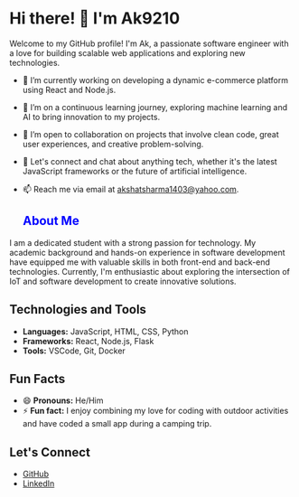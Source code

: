 


  # Hi there! 👋 I'm Ak9210


Welcome to my GitHub profile! I'm Ak, a passionate software engineer with a love for building scalable web applications and exploring new technologies.

- 🔭 I’m currently working on developing a dynamic e-commerce platform using React and Node.js.
- 🌱 I’m on a continuous learning journey, exploring machine learning and AI to bring innovation to my projects.
- 👯 I’m open to collaboration on projects that involve clean code, great user experiences, and creative problem-solving.
- 💬 Let's connect and chat about anything tech, whether it's the latest JavaScript frameworks or the future of artificial intelligence.
- 📫 Reach me via email at akshatsharma1403@yahoo.com.

  ## <span style="color:blue">About Me</span>
I am a dedicated student with a strong passion for technology. My academic background and hands-on experience in software development have equipped me with valuable skills in both front-end and back-end technologies. Currently, I'm enthusiastic about exploring the intersection of IoT and software development to create innovative solutions.



## Technologies and Tools
- **Languages:** JavaScript, HTML, CSS, Python
- **Frameworks:** React, Node.js, Flask
- **Tools:** VSCode, Git, Docker

## Fun Facts
- 😄 **Pronouns:** He/Him
- ⚡ **Fun fact:** I enjoy combining my love for coding with outdoor activities and have coded a small app during a camping trip.

## Let's Connect
- [GitHub](https://github.com/Ak9210)
- [LinkedIn](https://www.linkedin.com/in/akshat-sharma-b3610822b/)

<!-- Feel free to reach out, and let's build something amazing together! -->

